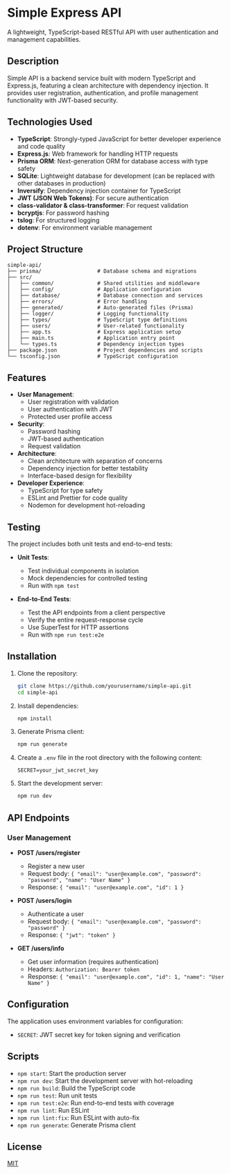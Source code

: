 # Simple Express API

A lightweight, TypeScript-based RESTful API with user authentication and management capabilities.

## Description

Simple API is a backend service built with modern TypeScript and Express.js, featuring a clean architecture with dependency injection. It provides user registration, authentication, and profile management functionality with JWT-based security.

## Technologies Used

- **TypeScript**: Strongly-typed JavaScript for better developer experience and code quality
- **Express.js**: Web framework for handling HTTP requests
- **Prisma ORM**: Next-generation ORM for database access with type safety
- **SQLite**: Lightweight database for development (can be replaced with other databases in production)
- **Inversify**: Dependency injection container for TypeScript
- **JWT (JSON Web Tokens)**: For secure authentication
- **class-validator & class-transformer**: For request validation
- **bcryptjs**: For password hashing
- **tslog**: For structured logging
- **dotenv**: For environment variable management

## Project Structure

```
simple-api/
├── prisma/                  # Database schema and migrations
├── src/
│   ├── common/              # Shared utilities and middleware
│   ├── config/              # Application configuration
│   ├── database/            # Database connection and services
│   ├── errors/              # Error handling
│   ├── generated/           # Auto-generated files (Prisma)
│   ├── logger/              # Logging functionality
│   ├── types/               # TypeScript type definitions
│   ├── users/               # User-related functionality
│   ├── app.ts               # Express application setup
│   ├── main.ts              # Application entry point
│   └── types.ts             # Dependency injection types
├── package.json             # Project dependencies and scripts
└── tsconfig.json            # TypeScript configuration
```

## Features

- **User Management**:
  - User registration with validation
  - User authentication with JWT
  - Protected user profile access
- **Security**:
  - Password hashing
  - JWT-based authentication
  - Request validation
- **Architecture**:
  - Clean architecture with separation of concerns
  - Dependency injection for better testability
  - Interface-based design for flexibility
- **Developer Experience**:
  - TypeScript for type safety
  - ESLint and Prettier for code quality
  - Nodemon for development hot-reloading

## Testing

The project includes both unit tests and end-to-end tests:

- **Unit Tests**:
  - Test individual components in isolation
  - Mock dependencies for controlled testing
  - Run with `npm test`

- **End-to-End Tests**:
  - Test the API endpoints from a client perspective
  - Verify the entire request-response cycle
  - Use SuperTest for HTTP assertions
  - Run with `npm run test:e2e`

## Installation

1. Clone the repository:
   ```bash
   git clone https://github.com/yourusername/simple-api.git
   cd simple-api
   ```

2. Install dependencies:
   ```bash
   npm install
   ```

3. Generate Prisma client:
   ```bash
   npm run generate
   ```

4. Create a `.env` file in the root directory with the following content:
   ```
   SECRET=your_jwt_secret_key
   ```

5. Start the development server:
   ```bash
   npm run dev
   ```

## API Endpoints

### User Management

- **POST /users/register**
  - Register a new user
  - Request body: `{ "email": "user@example.com", "password": "password", "name": "User Name" }`
  - Response: `{ "email": "user@example.com", "id": 1 }`

- **POST /users/login**
  - Authenticate a user
  - Request body: `{ "email": "user@example.com", "password": "password" }`
  - Response: `{ "jwt": "token" }`

- **GET /users/info**
  - Get user information (requires authentication)
  - Headers: `Authorization: Bearer token`
  - Response: `{ "email": "user@example.com", "id": 1, "name": "User Name" }`

## Configuration

The application uses environment variables for configuration:
- `SECRET`: JWT secret key for token signing and verification

## Scripts

- `npm start`: Start the production server
- `npm run dev`: Start the development server with hot-reloading
- `npm run build`: Build the TypeScript code
- `npm run test`: Run unit tests
- `npm run test:e2e`: Run end-to-end tests with coverage
- `npm run lint`: Run ESLint
- `npm run lint:fix`: Run ESLint with auto-fix
- `npm run generate`: Generate Prisma client

## License

[MIT](https://choosealicense.com/licenses/mit/)
